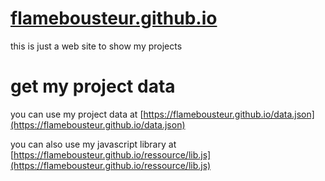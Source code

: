 # [flamebousteur.github.io](https://flamebousteur.github.io)

this is just a web site to show my projects

get my project data
=====
you can use my project data at [https://flamebousteur.github.io/data.json](https://flamebousteur.github.io/data.json)

you can also use my javascript library at [https://flamebousteur.github.io/ressource/lib.js](https://flamebousteur.github.io/ressource/lib.js)
